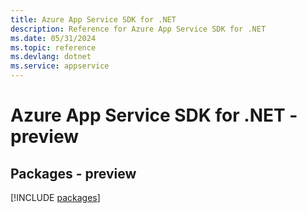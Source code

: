 ```yaml
---
title: Azure App Service SDK for .NET
description: Reference for Azure App Service SDK for .NET
ms.date: 05/31/2024
ms.topic: reference
ms.devlang: dotnet
ms.service: appservice
---
```

# Azure App Service SDK for .NET - preview
## Packages - preview
[!INCLUDE [packages](app-service-index.md)]
